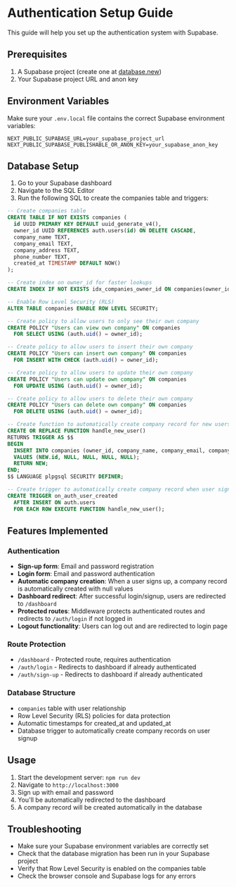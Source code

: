 # Authentication Setup Guide

This guide will help you set up the authentication system with Supabase.

## Prerequisites

1. A Supabase project (create one at [database.new](https://database.new))
2. Your Supabase project URL and anon key

## Environment Variables

Make sure your `.env.local` file contains the correct Supabase environment variables:

```env
NEXT_PUBLIC_SUPABASE_URL=your_supabase_project_url
NEXT_PUBLIC_SUPABASE_PUBLISHABLE_OR_ANON_KEY=your_supabase_anon_key
```

## Database Setup

1. Go to your Supabase dashboard
2. Navigate to the SQL Editor
3. Run the following SQL to create the companies table and triggers:

```sql
-- Create companies table
CREATE TABLE IF NOT EXISTS companies (
  id UUID PRIMARY KEY DEFAULT uuid_generate_v4(),
  owner_id UUID REFERENCES auth.users(id) ON DELETE CASCADE,
  company_name TEXT,
  company_email TEXT,
  company_address TEXT,
  phone_number TEXT,
  created_at TIMESTAMP DEFAULT NOW()
);

-- Create index on owner_id for faster lookups
CREATE INDEX IF NOT EXISTS idx_companies_owner_id ON companies(owner_id);

-- Enable Row Level Security (RLS)
ALTER TABLE companies ENABLE ROW LEVEL SECURITY;

-- Create policy to allow users to only see their own company
CREATE POLICY "Users can view own company" ON companies
  FOR SELECT USING (auth.uid() = owner_id);

-- Create policy to allow users to insert their own company
CREATE POLICY "Users can insert own company" ON companies
  FOR INSERT WITH CHECK (auth.uid() = owner_id);

-- Create policy to allow users to update their own company
CREATE POLICY "Users can update own company" ON companies
  FOR UPDATE USING (auth.uid() = owner_id);

-- Create policy to allow users to delete their own company
CREATE POLICY "Users can delete own company" ON companies
  FOR DELETE USING (auth.uid() = owner_id);

-- Create function to automatically create company record for new users
CREATE OR REPLACE FUNCTION handle_new_user()
RETURNS TRIGGER AS $$
BEGIN
  INSERT INTO companies (owner_id, company_name, company_email, company_address, phone_number)
  VALUES (NEW.id, NULL, NULL, NULL, NULL);
  RETURN NEW;
END;
$$ LANGUAGE plpgsql SECURITY DEFINER;

-- Create trigger to automatically create company record when user signs up
CREATE TRIGGER on_auth_user_created
  AFTER INSERT ON auth.users
  FOR EACH ROW EXECUTE FUNCTION handle_new_user();
```

## Features Implemented

### Authentication
- **Sign-up form**: Email and password registration
- **Login form**: Email and password authentication
- **Automatic company creation**: When a user signs up, a company record is automatically created with null values
- **Dashboard redirect**: After successful login/signup, users are redirected to `/dashboard`
- **Protected routes**: Middleware protects authenticated routes and redirects to `/auth/login` if not logged in
- **Logout functionality**: Users can log out and are redirected to login page

### Route Protection
- `/dashboard` - Protected route, requires authentication
- `/auth/login` - Redirects to dashboard if already authenticated
- `/auth/sign-up` - Redirects to dashboard if already authenticated

### Database Structure
- `companies` table with user relationship
- Row Level Security (RLS) policies for data protection
- Automatic timestamps for created_at and updated_at
- Database trigger to automatically create company records on user signup

## Usage

1. Start the development server: `npm run dev`
2. Navigate to `http://localhost:3000`
3. Sign up with email and password
4. You'll be automatically redirected to the dashboard
5. A company record will be created automatically in the database

## Troubleshooting

- Make sure your Supabase environment variables are correctly set
- Check that the database migration has been run in your Supabase project
- Verify that Row Level Security is enabled on the companies table
- Check the browser console and Supabase logs for any errors 